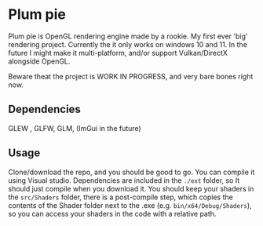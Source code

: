 # Plum pie
Plum pie is OpenGL rendering engine made by a rookie. My first ever 'big' rendering project.
Currently the it only works on windows 10 and 11.
In the future I might make it multi-platform, and/or support Vulkan/DirectX alongside OpenGL.

Beware theat the project is WORK IN PROGRESS, and very bare bones right now.

## Dependencies
GLEW , GLFW, GLM, (ImGui in the future)

## Usage
Clone/download the repo, and you should be good to go. You can compile it using Visual studio. Dependencies are included in the ```./ext``` folder, so It should just compile when you download it. You should keep your shaders in the ```src/Shaders``` folder, there is a post-compile step, which copies the contents of the Shader folder next to the .exe (e.g. ```bin/x64/Debug/Shaders```), so you can access your shaders in the code with a relative path.
